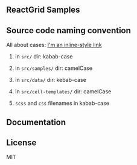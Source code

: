 ## ReactGrid Samples

## Source code naming convention

All about cases: [I'm an inline-style link](https://medium.com/better-programming/string-case-styles-camel-pascal-snake-and-kebab-case-981407998841)

1. in ```src/``` dir: kabab-case 

2. in ```src/samples/``` dir: camelCase

2. in ```src/data/``` dir: kebab-case

3. in ```src/cell-templates/``` dir: camelCase

4. ```scss``` and ```css``` filenames in kabab-case

## Documentation


## License

MIT